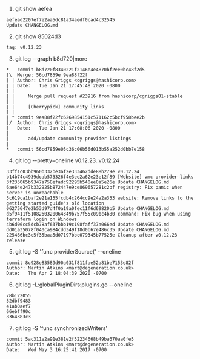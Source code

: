 1. git show aefea
```
aefead2207ef7e2aa5dc81a34aedf0cad4c32545
Update CHANGELOG.md
```
2. git show 85024d3
```
tag: v0.12.23
```
3. git log --graph b8d720|more
```
*   commit b8d720f8340221f2146e4e4870bf2ee0bc48f2d5
|\  Merge: 56cd7859e 9ea88f22f
| | Author: Chris Griggs <cgriggs@hashicorp.com>
| | Date:   Tue Jan 21 17:45:48 2020 -0800
| |
| |     Merge pull request #23916 from hashicorp/cgriggs01-stable
| |
| |     [Cherrypick] community links
| |
| * commit 9ea88f22fc6269854151c571162c5bcf958bee2b
|/  Author: Chris Griggs <cgriggs@hashicorp.com>
|   Date:   Tue Jan 21 17:08:06 2020 -0800
|
|       add/update community provider listings
|
*   commit 56cd7859e05c36c06b56d013b55a252d0bb7e158
```

4. git log  --pretty=oneline v0.12.23..v0.12.24
```
33ff1c03bb960b332be3af2e333462dde88b279e v0.12.24
b14b74c4939dcab573326f4e3ee2a62e23e12f89 [Website] vmc provider links
3f235065b9347a758efadc92295b540ee0a5e26e Update CHANGELOG.md
6ae64e247b332925b872447e9ce869657281c2bf registry: Fix panic when server is unreachable
5c619ca1baf2e21a155fcdb4c264cc9e24a2a353 website: Remove links to the getting started guide's old location
06275647e2b53d97d4f0a19a0fec11f6d69820b5 Update CHANGELOG.md
d5f9411f5108260320064349b757f55c09bc4b80 command: Fix bug when using terraform login on Windows
4b6d06cc5dcb78af637bbb19c198faff37a066ed Update CHANGELOG.md
dd01a35078f040ca984cdd349f18d0b67e486c35 Update CHANGELOG.md
225466bc3e5f35baa5d07197bbc079345b77525e Cleanup after v0.12.23 release
```
5. git log -S 'func providerSource(' --oneline
```
commit 8c928e83589d90a031f811fae52a81be7153e82f
Author: Martin Atkins <mart@degeneration.co.uk>
Date:   Thu Apr 2 18:04:39 2020 -0700
```
6. git log -L:globalPluginDirs:plugins.go --oneline
```
78b122055
52dbf9483
41ab0aef7
66ebff90c
8364383c3
```
7. git log -S 'func synchronizedWriters'
```
commit 5ac311e2a91e381e2f52234668b49ba670aa0fe5
Author: Martin Atkins <mart@degeneration.co.uk>
Date:   Wed May 3 16:25:41 2017 -0700
```